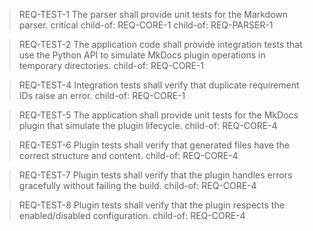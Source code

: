 > REQ-TEST-1
> The parser shall provide unit tests for the Markdown parser.
> critical
> child-of: REQ-CORE-1
> child-of: REQ-PARSER-1

> REQ-TEST-2
> The application code shall provide integration tests that use the Python API to simulate MkDocs plugin operations in temporary directories.
> child-of: REQ-CORE-1

> REQ-TEST-4
> Integration tests shall verify that duplicate requirement IDs raise an error.
> child-of: REQ-CORE-1

> REQ-TEST-5
> The application shall provide unit tests for the MkDocs plugin that simulate the plugin lifecycle.
> child-of: REQ-CORE-4

> REQ-TEST-6
> Plugin tests shall verify that generated files have the correct structure and content.
> child-of: REQ-CORE-4

> REQ-TEST-7
> Plugin tests shall verify that the plugin handles errors gracefully without failing the build.
> child-of: REQ-CORE-4

> REQ-TEST-8
> Plugin tests shall verify that the plugin respects the enabled/disabled configuration.
> child-of: REQ-CORE-4 
